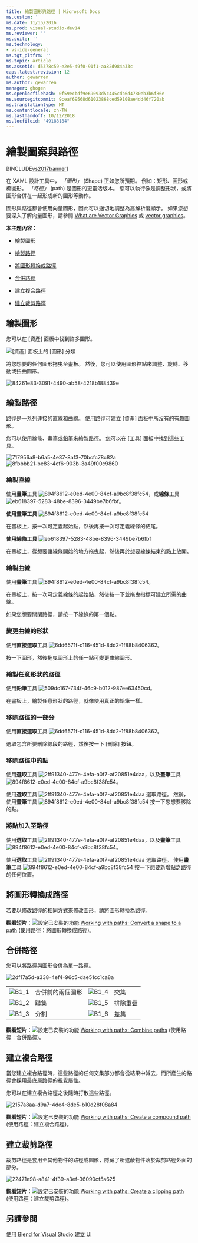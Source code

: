 ```yaml
---
title: 繪製圖形與路徑 | Microsoft Docs
ms.custom: ''
ms.date: 11/15/2016
ms.prod: visual-studio-dev14
ms.reviewer: ''
ms.suite: ''
ms.technology:
- vs-ide-general
ms.tgt_pltfrm: ''
ms.topic: article
ms.assetid: d5378c59-e2e5-49f0-91f1-aa82d984a33c
caps.latest.revision: 12
author: gewarren
ms.author: gewarren
manager: ghogen
ms.openlocfilehash: 0f59ecbdf9e69093d5c445cdb6d4780eb3b6f86e
ms.sourcegitcommit: 9ceaf69568d61023868ced59108ae4dd46f720ab
ms.translationtype: MT
ms.contentlocale: zh-TW
ms.lasthandoff: 10/12/2018
ms.locfileid: "49188184"
---
```

# <a name="draw-shapes-and-paths"></a>繪製圖案與路徑
[!INCLUDE[vs2017banner](../includes/vs2017banner.md)]

在 XAML 設計工具中， *「圖形」* (Shape) 正如您所預期。 例如：矩形、圓形或橢圓形。 *「路徑」* (path) 是圖形的更靈活版本。 您可以執行像是調整形狀，或將圖形合併在一起形成新的圖形等動作。  
  
 圖形與路徑都會使用向量圖形，因此可以適切地調整為高解析度顯示。 如果您想要深入了解向量圖形，請參閱 [What are Vector Graphics](https://www.youtube.com/watch?v=MoCSwF0n-io) 或 [vector graphics](http://www.webopedia.com/TERM/V/vector_graphics.html)。  
  
 **本主題內容：**  
  
-   [繪製圖形](#Shape)  
  
-   [繪製路徑](#Path)  
  
-   [將圖形轉換成路徑](#Convert)  
  
-   [合併路徑](#Combine)  
  
-   [建立複合路徑](#Compound)  
  
-   [建立裁剪路徑](#Clipping)  
  
##  <a name="Shape"></a> 繪製圖形  
 您可以在 [資產]  面板中找到許多圖形。  
  
 ![[資產] 面板上的 [圖形] 分類](../designers/media/b4-shapes-assetspanel.png "b4_Shapes_AssetsPanel")  
  
 將您想要的任何圖形拖曳至畫板。 然後，您可以使用圖形控點來調整、旋轉、移動或扭曲圖形。  
  
 ![](../designers/media/84261e83-3091-4490-ab58-4218b188439e.png "84261e83-3091-4490-ab58-4218b188439e")  
  
##  <a name="Path"></a> 繪製路徑  
 路徑是一系列連接的直線和曲線。 使用路徑可建立 [資產]  面板中所沒有的有趣圖形。  
  
 您可以使用線條、畫筆或鉛筆來繪製路徑。 您可以在 [工具]  面板中找到這些工具。  
  
 ![](../designers/media/717956a8-b6a5-4e37-8af3-70bcfc78c82a.png "717956a8-b6a5-4e37-8af3-70bcfc78c82a") ![](../designers/media/8fbbbb21-be83-4cf6-903b-3a49f00c9860.png "8fbbbb21-be83-4cf6-903b-3a49f00c9860")  
  
### <a name="draw-a-straight-line"></a>繪製直線  
 使用**畫筆**工具 ![](../designers/media/894f8612-e0ed-4e00-84cf-a9bc8f38fc54.png "894f8612-e0ed-4e00-84cf-a9bc8f38fc54")，或**線條**工具 ![](../designers/media/eb618397-5283-48be-8396-3449be7b6fbf.png "eb618397-5283-48be-8396-3449be7b6fbf")。  
  
 **使用畫筆工具** ![](../designers/media/894f8612-e0ed-4e00-84cf-a9bc8f38fc54.png "894f8612-e0ed-4e00-84cf-a9bc8f38fc54")  
  
 在畫板上，按一次可定義起始點，然後再按一次可定義線條的結尾。  
  
 **使用線條工具** ![](../designers/media/eb618397-5283-48be-8396-3449be7b6fbf.png "eb618397-5283-48be-8396-3449be7b6fbf")  
  
 在畫板上，從想要讓線條開始的地方拖曳起，然後再於想要線條結束的點上放開。  
  
### <a name="draw-a-curve"></a>繪製曲線  
 使用**畫筆**工具 ![](../designers/media/894f8612-e0ed-4e00-84cf-a9bc8f38fc54.png "894f8612-e0ed-4e00-84cf-a9bc8f38fc54")。  
  
 在畫板上，按一次可定義線條的起始點，然後按一下並拖曳指標可建立所需的曲線。  
  
 如果您想要關閉路徑，請按一下線條的第一個點。  
  
### <a name="change-the-shape-of-a-curve"></a>變更曲線的形狀  
 使用**直接選取**工具 ![](../designers/media/6dd6571f-c116-451d-8dd2-1f88b8406362.png "6dd6571f-c116-451d-8dd2-1f88b8406362")。  
  
 按一下圖形，然後拖曳圖形上的任一點可變更曲線圖形。  
  
### <a name="draw-a-free-form-path"></a>繪製任意形狀的路徑  
 使用**鉛筆**工具 ![](../designers/media/509dc167-734f-46c9-b012-987ee63450cd.png "509dc167-734f-46c9-b012-987ee63450cd")。  
  
 在畫板上，繪製任意形狀的路徑，就像使用真正的鉛筆一樣。  
  
### <a name="remove-part-of-a-path"></a>移除路徑的一部分  
 使用**直接選取**工具 ![](../designers/media/6dd6571f-c116-451d-8dd2-1f88b8406362.png "6dd6571f-c116-451d-8dd2-1f88b8406362")。  
  
 選取包含所要刪除線段的路徑，然後按一下 [刪除]  按鈕。  
  
### <a name="remove-a-point-in-a-path"></a>移除路徑中的點  
 使用**選取**工具 ![](../designers/media/2ff91340-477e-4efa-a0f7-af20851e4daa.png "2ff91340-477e-4efa-a0f7-af20851e4daa")，以及**畫筆**工具 ![](../designers/media/894f8612-e0ed-4e00-84cf-a9bc8f38fc54.png "894f8612-e0ed-4e00-84cf-a9bc8f38fc54")。  
  
 使用**選取**工具 ![](../designers/media/2ff91340-477e-4efa-a0f7-af20851e4daa.png "2ff91340-477e-4efa-a0f7-af20851e4daa") 選取路徑。 然後，使用**畫筆**工具 ![](../designers/media/894f8612-e0ed-4e00-84cf-a9bc8f38fc54.png "894f8612-e0ed-4e00-84cf-a9bc8f38fc54") 按一下您想要移除的點。  
  
### <a name="add-a-point-to-a-path"></a>將點加入至路徑  
 使用**選取**工具 ![](../designers/media/2ff91340-477e-4efa-a0f7-af20851e4daa.png "2ff91340-477e-4efa-a0f7-af20851e4daa")，以及**畫筆**工具 ![](../designers/media/894f8612-e0ed-4e00-84cf-a9bc8f38fc54.png "894f8612-e0ed-4e00-84cf-a9bc8f38fc54")。  
  
 使用**選取**工具 ![](../designers/media/2ff91340-477e-4efa-a0f7-af20851e4daa.png "2ff91340-477e-4efa-a0f7-af20851e4daa") 選取路徑。 使用**畫筆**工具 ![](../designers/media/894f8612-e0ed-4e00-84cf-a9bc8f38fc54.png "894f8612-e0ed-4e00-84cf-a9bc8f38fc54") 按一下想要新增點之路徑的任何位置。  
  
##  <a name="Convert"></a> 將圖形轉換成路徑  
 若要以修改路徑的相同方式來修改圖形，請將圖形轉換為路徑。  
  
 **觀看短片︰**![設定已安裝的功能](../designers/media/bldadminconsoleinitialconfigicon.PNG "BldAdminConsoleInitialConfigIcon") [Working with paths: Convert a shape to a path](https://www.youtube.com/watch?v=Io5bC0-nH6Q#t=147) (使用路徑：將圖形轉換成路徑)。  
  
##  <a name="Combine"></a> 合併路徑  
 您可以將路徑與圖形合併為單一路徑。  
  
 ![](../designers/media/2df17a5d-a338-4ef4-96c5-dae51cc1ca8a.png "2df17a5d-a338-4ef4-96c5-dae51cc1ca8a")  
  
|||||  
|-|-|-|-|  
|![](../designers/media/b1-1.png "B1_1")|合併前的兩個圖形|![](../designers/media/b1-4.png "B1_4")|交集|  
|![](../designers/media/b1-2.png "B1_2")|聯集|![](../designers/media/b1-5.png "B1_5")|排除重疊|  
|![](../designers/media/b1-3.png "B1_3")|分割|![](../designers/media/b1-6.png "B1_6")|差集|  
  
 **觀看短片︰**![設定已安裝的功能](../designers/media/bldadminconsoleinitialconfigicon.PNG "BldAdminConsoleInitialConfigIcon") [Working with paths: Combine paths](https://www.youtube.com/watch?v=Io5bC0-nH6Q#t=195) (使用路徑：合併路徑)。  
  
##  <a name="Compound"></a> 建立複合路徑  
 當您建立複合路徑時，這些路徑的任何交集部分都會從結果中減去，而所產生的路徑會採用最底層路徑的視覺屬性。  
  
 您可以在建立複合路徑之後隨時打散這些路徑。  
  
 ![](../designers/media/2157a8aa-d9a7-4de4-8de5-b10d28f08a84.png "2157a8aa-d9a7-4de4-8de5-b10d28f08a84")  
  
 **觀看短片︰**![設定已安裝的功能](../designers/media/bldadminconsoleinitialconfigicon.PNG "BldAdminConsoleInitialConfigIcon") [Working with paths: Create a compound path](https://www.youtube.com/watch?v=Io5bC0-nH6Q) (使用路徑：建立複合路徑)。  
  
##  <a name="Clipping"></a> 建立裁剪路徑  
 裁剪路徑是套用至其他物件的路徑或圖形，隱藏了所遮蔽物件落於裁剪路徑外面的部分。  
  
 ![](../designers/media/22471e98-a841-4f39-a3ef-36090cf5a625.png "22471e98-a841-4f39-a3ef-36090cf5a625")  
  
 **觀看短片︰**![設定已安裝的功能](../designers/media/bldadminconsoleinitialconfigicon.PNG "BldAdminConsoleInitialConfigIcon") [Working with paths: Create a clipping path](https://www.youtube.com/watch?v=Io5bC0-nH6Q#t=232) (使用路徑：建立裁剪路徑)。  
  
## <a name="see-also"></a>另請參閱  
 [使用 Blend for Visual Studio 建立 UI](../designers/creating-a-ui-by-using-blend-for-visual-studio.md)



